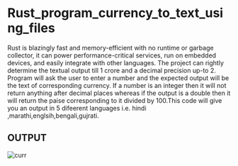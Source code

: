 # Rust_program_currency_to_text_using_files
Rust is blazingly fast and memory-efficient with no runtime or garbage collector, it can power performance-critical services, run on embedded devices, and easily integrate with other languages. The project can rightly determine the textual output till 1 crore and a decimal precision up-to 2. Program will ask the user to enter a number and the expected output will be the text of corresponding currency. If a number is an integer then it will not return anything after decimal places whereas if the output is a double then it will return the paise corresponding to it divided by 100.This code will give you an output in 5 difeerent languages i.e. hindi ,marathi,englsih,bengali,gujrati.
## OUTPUT
![curr](https://user-images.githubusercontent.com/53641559/86358433-12cc2200-bc8d-11ea-9ec6-88d69df4f2dd.png)
